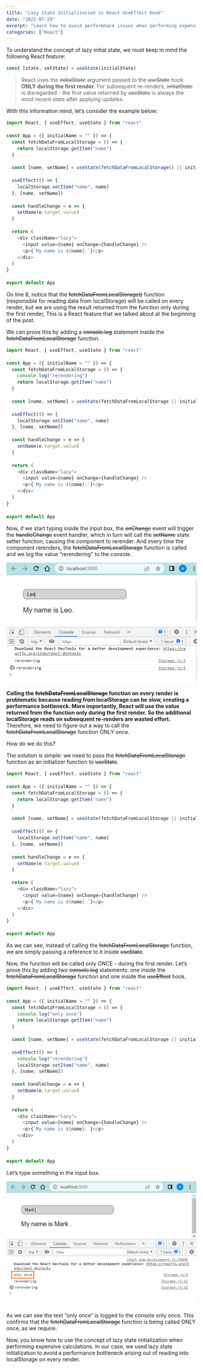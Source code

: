 ```yaml
---
title: "Lazy State Initialization in React UseEffect Hook"
date: "2022-07-29"
excerpt: "Learn how to avoid performnace issues when performing expensive calculations using the concept of lazy initial state."
categories: ["React"]
---
```


To understand the concept of lazy initial state, we must keep in mind the following React feature:

```js {numberLines}
const [state, setState] = useState(initialState)
```

> React uses the ~~initialState~~ argument passed to the ~~useState~~ hook **ONLY during the first render**. For subsequent re-renders, ~~initialState~~ is disregarded - the first value returned by ~~useState~~ is always the most recent state after applying updates.

With this information mind, let’s consider the example below:

```js {numberLines, 8-8}
import React, { useEffect, useState } from "react"

const App = ({ initialName = "" }) => {
  const fetchDataFromLocalStorage = () => {
    return localStorage.getItem("name")
  }

  const [name, setName] = useState(fetchDataFromLocalStorage() || initialName)

  useEffect(() => {
    localStorage.setItem("name", name)
  }, [name, setName])

  const handleChange = e => {
    setName(e.target.value)
  }

  return (
    <div className="lazy">
      <input value={name} onChange={handleChange} />
      <p>{`My name is ${name}.`}</p>
    </div>
  )
}

export default App
```

On line 8, notice that the ~~fetchDataFromLocalStorage()~~ function (responsible for reading data from localStorage) will be called on every render, but we are using the result returned from the function only during the first render, This is a React feature that we talked about at the beginning of the post.

We can prove this by adding a ~~console.log~~ statement inside the ~~fetchDataFromLocalStorage~~ function.

```js {numberLines, 5-5}
import React, { useEffect, useState } from "react"

const App = ({ initialName = "" }) => {
  const fetchDataFromLocalStorage = () => {
    console.log("rerendering")
    return localStorage.getItem("name")
  }

  const [name, setName] = useState(fetchDataFromLocalStorage || initialName)

  useEffect(() => {
    localStorage.setItem("name", name)
  }, [name, setName])

  const handleChange = e => {
    setName(e.target.value)
  }

  return (
    <div className="lazy">
      <input value={name} onChange={handleChange} />
      <p>{`My name is ${name}.`}</p>
    </div>
  )
}

export default App
```

Now, if we start typing inside the input box, the ~~onChange~~ event will trigger the ~~handleChange~~ event handler, which in turn will call the ~~setName~~ state setter function, causing the component to rerender. And every time the component rerenders, the ~~fetchDataFromLocalStorage~~ function is called and we log the value “rerendering” to the console.

![Component Rerender](../images/lazy-state/rerender.png)

**Calling the ~~fetchDataFromLocalStorage~~ function on every render is problematic because reading from localStorage can be slow, creating a performance bottleneck. More importantly, React will use the value returned from the function only during the first render. So the additional localStorage reads on subsequent re-renders are wasted effort.** Therefore, we need to figure out a way to call the ~~fetchDataFromLocalStorage~~ function ONLY once.

How do we do this?

The solution is simple: we need to pass the ~~fetchDataFromLocalStorage~~ function as an initializer function to ~~useState~~.

```js {numberLines, 8-8}
import React, { useEffect, useState } from "react"

const App = ({ initialName = "" }) => {
  const fetchDataFromLocalStorage = () => {
    return localStorage.getItem("name")
  }

  const [name, setName] = useState(fetchDataFromLocalStorage || initialName)

  useEffect(() => {
    localStorage.setItem("name", name)
  }, [name, setName])

  const handleChange = e => {
    setName(e.target.value)
  }

  return (
    <div className="lazy">
      <input value={name} onChange={handleChange} />
      <p>{`My name is ${name}.`}</p>
    </div>
  )
}

export default App
```

As we can see, instead of calling the ~~fetchDataFromLocalStorage~~ function, we are simply passing a reference to it inside ~~useState~~.

Now, the function will be called only ONCE - during the first render. Let’s prove this by adding two ~~console.log~~ statements: one inside the ~~fetchDataFromLocalStorage~~ function and one inside the ~~useEffect~~ hook.

```js {numberLines, 5-5, 12-12}
import React, { useEffect, useState } from "react"

const App = ({ initialName = "" }) => {
  const fetchDataFromLocalStorage = () => {
    console.log("only once")
    return localStorage.getItem("name")
  }

  const [name, setName] = useState(fetchDataFromLocalStorage || initialName)

  useEffect(() => {
    console.log("rerendering")
    localStorage.setItem("name", name)
  }, [name, setName])

  const handleChange = e => {
    setName(e.target.value)
  }

  return (
    <div className="lazy">
      <input value={name} onChange={handleChange} />
      <p>{`My name is ${name}.`}</p>
    </div>
  )
}

export default App
```

Let’s type something in the input box.

![Lazy State Initialization](../images/lazy-state/onlyOnce.png)

As we can see the text “only once” is logged to the console only once. This confirms that the ~~fetchDataFromLocalStorage~~ function is being called ONLY once, as we require.

Now, you know how to use the concept of lazy state initialization when performing expensive calculations. In our case, we used lazy state initialization to avoid a performance bottleneck arising out of reading into localStorage on every render.
